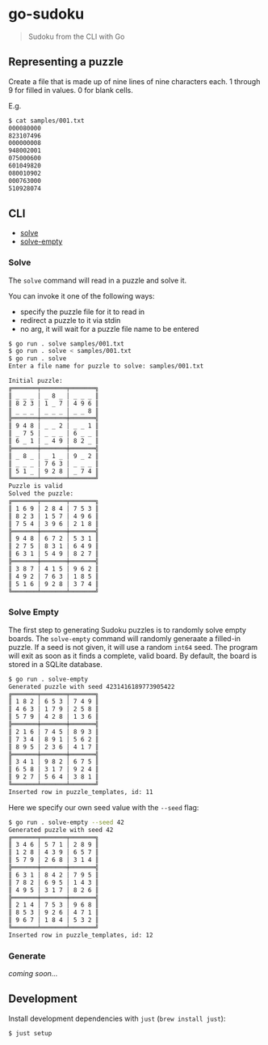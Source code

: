 # go-sudoku

> Sudoku from the CLI with Go

## Representing a puzzle

Create a file that is made up of nine lines of nine characters each. 1 through
9 for filled in values. 0 for blank cells.

E.g.

```bash
$ cat samples/001.txt
000080000
823107496
000000008
948002001
075000600
601049820
080010902
000763000
510928074
```

## CLI

- [solve](#solve)
- [solve-empty](#solve-empty)

### Solve

The `solve` command will read in a puzzle and solve it.

You can invoke it one of the following ways:
- specify the puzzle file for it to read in
- redirect a puzzle to it via stdin
- no arg, it will wait for a puzzle file name to be entered

```bash
$ go run . solve samples/001.txt
$ go run . solve < samples/001.txt
$ go run . solve
Enter a file name for puzzle to solve: samples/001.txt

Initial puzzle:
╔═══════╤═══════╤═══════╗
║ _ _ _ │ _ 8 _ │ _ _ _ ║
║ 8 2 3 │ 1 _ 7 │ 4 9 6 ║
║ _ _ _ │ _ _ _ │ _ _ 8 ║
╠═══════╪═══════╪═══════╣
║ 9 4 8 │ _ _ 2 │ _ _ 1 ║
║ _ 7 5 │ _ _ _ │ 6 _ _ ║
║ 6 _ 1 │ _ 4 9 │ 8 2 _ ║
╠═══════╪═══════╪═══════╣
║ _ 8 _ │ _ 1 _ │ 9 _ 2 ║
║ _ _ _ │ 7 6 3 │ _ _ _ ║
║ 5 1 _ │ 9 2 8 │ _ 7 4 ║
╚═══════╧═══════╧═══════╝
Puzzle is valid
Solved the puzzle:
╔═══════╤═══════╤═══════╗
║ 1 6 9 │ 2 8 4 │ 7 5 3 ║
║ 8 2 3 │ 1 5 7 │ 4 9 6 ║
║ 7 5 4 │ 3 9 6 │ 2 1 8 ║
╠═══════╪═══════╪═══════╣
║ 9 4 8 │ 6 7 2 │ 5 3 1 ║
║ 2 7 5 │ 8 3 1 │ 6 4 9 ║
║ 6 3 1 │ 5 4 9 │ 8 2 7 ║
╠═══════╪═══════╪═══════╣
║ 3 8 7 │ 4 1 5 │ 9 6 2 ║
║ 4 9 2 │ 7 6 3 │ 1 8 5 ║
║ 5 1 6 │ 9 2 8 │ 3 7 4 ║
╚═══════╧═══════╧═══════╝
```

### Solve Empty

The first step to generating Sudoku puzzles is to randomly solve empty boards.
The `solve-empty` command will randomly generaate a filled-in puzzle. If a seed
is not given, it will use a random `int64` seed. The program will exit as soon
as it finds a complete, valid board. By default, the board is stored in a
SQLite database.

```bash
$ go run . solve-empty
Generated puzzle with seed 4231416189773905422
╔═══════╤═══════╤═══════╗
║ 1 8 2 │ 6 5 3 │ 7 4 9 ║
║ 4 6 3 │ 1 7 9 │ 2 5 8 ║
║ 5 7 9 │ 4 2 8 │ 1 3 6 ║
╠═══════╪═══════╪═══════╣
║ 2 1 6 │ 7 4 5 │ 8 9 3 ║
║ 7 3 4 │ 8 9 1 │ 5 6 2 ║
║ 8 9 5 │ 2 3 6 │ 4 1 7 ║
╠═══════╪═══════╪═══════╣
║ 3 4 1 │ 9 8 2 │ 6 7 5 ║
║ 6 5 8 │ 3 1 7 │ 9 2 4 ║
║ 9 2 7 │ 5 6 4 │ 3 8 1 ║
╚═══════╧═══════╧═══════╝
Inserted row in puzzle_templates, id: 11
```

Here we specify our own seed value with the `--seed` flag:

```bash
$ go run . solve-empty --seed 42
Generated puzzle with seed 42
╔═══════╤═══════╤═══════╗
║ 3 4 6 │ 5 7 1 │ 2 8 9 ║
║ 1 2 8 │ 4 3 9 │ 6 5 7 ║
║ 5 7 9 │ 2 6 8 │ 3 1 4 ║
╠═══════╪═══════╪═══════╣
║ 6 3 1 │ 8 4 2 │ 7 9 5 ║
║ 7 8 2 │ 6 9 5 │ 1 4 3 ║
║ 4 9 5 │ 3 1 7 │ 8 2 6 ║
╠═══════╪═══════╪═══════╣
║ 2 1 4 │ 7 5 3 │ 9 6 8 ║
║ 8 5 3 │ 9 2 6 │ 4 7 1 ║
║ 9 6 7 │ 1 8 4 │ 5 3 2 ║
╚═══════╧═══════╧═══════╝
Inserted row in puzzle_templates, id: 12
```

### Generate

_coming soon..._

## Development

Install development dependencies with `just` (`brew install just`):

```bash
$ just setup
```
